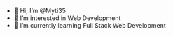 - 👋 Hi, I’m @Myti35
- 👀 I’m interested in Web Development
- 🌱 I’m currently learning Full Stack Web Development
<!---
Myti35/Myti35 is a ✨ special ✨ repository because its `README.md` (this file) appears on your GitHub profile.
You can click the Preview link to take a look at your changes.
--->
